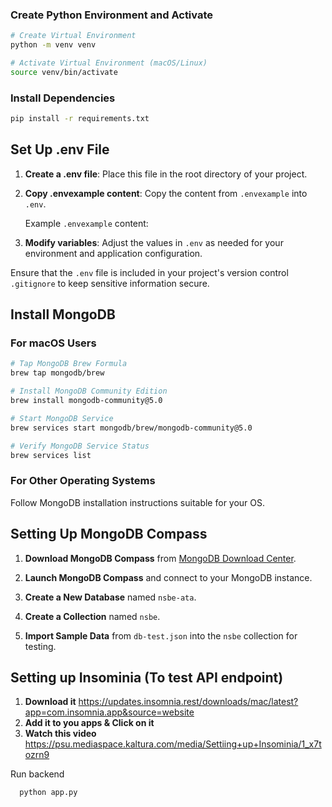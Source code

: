 
### Create Python Environment and Activate

```bash
# Create Virtual Environment
python -m venv venv

# Activate Virtual Environment (macOS/Linux)
source venv/bin/activate
```

### Install Dependencies
```bash
pip install -r requirements.txt
```


## Set Up .env File

1. **Create a .env file**: Place this file in the root directory of your project.

2. **Copy .envexample content**: Copy the content from `.envexample` into `.env`.

   Example `.envexample` content:

3. **Modify variables**: Adjust the values in `.env` as needed for your environment and application configuration.

Ensure that the `.env` file is included in your project's version control `.gitignore` to keep sensitive information secure.



## Install MongoDB

### For macOS Users

```bash
# Tap MongoDB Brew Formula
brew tap mongodb/brew

# Install MongoDB Community Edition
brew install mongodb-community@5.0

# Start MongoDB Service
brew services start mongodb/brew/mongodb-community@5.0

# Verify MongoDB Service Status
brew services list
```
### For Other Operating Systems

Follow MongoDB installation instructions suitable for your OS.

## Setting Up MongoDB Compass

1. **Download MongoDB Compass** from [MongoDB Download Center](https://www.mongodb.com/try/download/compass).

2. **Launch MongoDB Compass** and connect to your MongoDB instance.

3. **Create a New Database** named `nsbe-ata`.

4. **Create a Collection** named `nsbe`.

5. **Import Sample Data** from `db-test.json` into the `nsbe` collection for testing.

## Setting up Insominia (To test API endpoint)
1. **Download it** https://updates.insomnia.rest/downloads/mac/latest?app=com.insomnia.app&source=website
2. **Add it to you apps & Click on it**
3. **Watch this video**  https://psu.mediaspace.kaltura.com/media/Settiing+up+Insominia/1_x7tozrn9


Run backend
```
  python app.py
```
